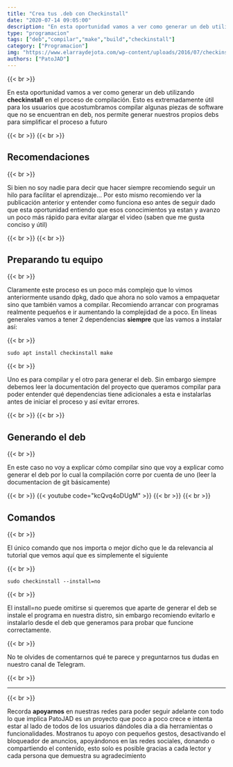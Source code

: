 ```yaml
---
title: "Crea tus .deb con Checkinstall"
date: "2020-07-14 09:05:00"
description: "En esta oportunidad vamos a ver como generar un deb utilizando checkinstall en el proceso de compilación."
type: "programacion"
tags: ["deb","compilar","make","build","checkinstall"]
category: ["Programacion"]
img: "https://www.elarraydejota.com/wp-content/uploads/2016/07/checkinstall_description.png"
authors: ["PatoJAD"]
---
```


{{< br >}}

En esta oportunidad vamos a ver como generar un deb utilizando **checkinstall** en el proceso de compilación. Esto es extremadamente útil para los usuarios que acostumbramos compilar algunas piezas de software que no se encuentran en deb, nos permite generar nuestros propios debs para simplificar el proceso a futuro

{{< br >}}
{{< br >}}

## Recomendaciones

{{< br >}}

Si bien no soy nadie para decir que hacer siempre recomiendo seguir un hilo para facilitar el aprendizaje… Por esto mismo recomiendo ver la publicación anterior y entender como funciona eso antes de seguir dado que esta oportunidad entiendo que esos conocimientos ya estan y avanzo un poco más rápido para evitar alargar el video (saben que me gusta conciso y útil)

{{< br >}}
{{< br >}}

## Preparando tu equipo

{{< br >}}

Claramente este proceso es un poco más complejo que lo vimos anteriormente usando dpkg, dado que ahora no solo vamos a empaquetar sino que también vamos a compilar. Recomiendo arrancar con programas realmente pequeños e ir aumentando la complejidad de a poco. En líneas generales vamos a tener 2 dependencias **siempre** que las vamos a instalar así:

{{< br >}}

    sudo apt install checkinstall make

{{< br >}}

Uno es para compilar y el otro para generar el deb. Sin embargo siempre debemos leer la documentación del proyecto que queramos compilar para poder entender qué dependencias tiene adicionales a esta e instalarlas antes de iniciar el proceso y así evitar errores.

{{< br >}}
{{< br >}}

## Generando el deb

{{< br >}}

En este caso no voy a explicar cómo compilar sino que voy a explicar como generar el deb por lo cual la compilación corre por cuenta de uno (leer la documentacion de git básicamente)

{{< br >}}
{{< youtube code="kcQvq4oDUgM" >}}
{{< br >}}
{{< br >}}

## Comandos

{{< br >}}

El único comando que nos importa o mejor dicho que le da relevancia al tutorial que vemos aquí que es simplemente el siguiente

{{< br >}}

    sudo checkinstall --install=no

{{< br >}}

El install=no puede omitirse si queremos que aparte de generar el deb se instale el programa en nuestra distro, sin embargo recomiendo evitarlo e instalarlo desde el deb que generamos para probar que funcione correctamente.

{{< br >}}

No te olvides de comentarnos qué te parece y preguntarnos tus dudas en nuestro canal de Telegram.

{{< br >}}


---

{{< br >}}

Recorda **apoyarnos** en nuestras redes para poder seguir adelante con todo lo que implica PatoJAD es un proyecto que poco a poco crece e intenta estar al lado de todos de los usuarios dándoles dia a dia herramientas o funcionalidades. Mostranos tu apoyo con pequeños gestos, desactivando el bloqueador de anuncios, apoyándonos en las redes sociales, donando o compartiendo el contenido, esto solo es posible gracias a cada lector y cada persona que demuestra su agradecimiento
